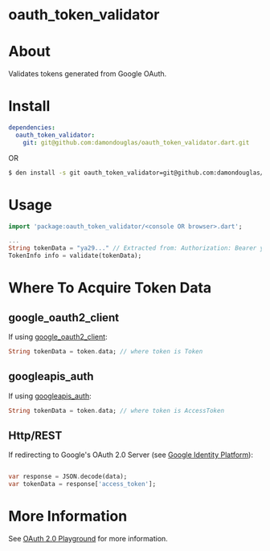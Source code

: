 oauth_token_validator
=====================

# About

Validates tokens generated from Google OAuth.

# Install

```yaml
dependencies:
  oauth_token_validator:
    git: git@github.com:damondouglas/oauth_token_validator.dart.git
```

OR

```bash
$ den install -s git oauth_token_validator=git@github.com:damondouglas/oauth_token_validator.dart.git
```

# Usage

```dart
import 'package:oauth_token_validator/<console OR browser>.dart';

...
String tokenData = "ya29..." // Extracted from: Authorization: Bearer y29...
TokenInfo info = validate(tokenData);
```

# Where To Acquire Token Data

## google_oauth2_client

If using [google_oauth2_client](https://pub.dartlang.org/packages/google_oauth2_client):

```dart
String tokenData = token.data; // where token is Token
```

## googleapis_auth

If using [googleapis_auth](https://pub.dartlang.org/packages/googleapis_auth):

```dart
String tokenData = token.data; // where token is AccessToken
```

## Http/REST

If redirecting to Google's OAuth 2.0 Server (see [Google Identity Platform](https://developers.google.com/identity/protocols/OAuth2WebServer)):

```dart

var response = JSON.decode(data);
var tokenData = response['access_token'];
```

# More Information

See [OAuth 2.0 Playground](https://developers.google.com/oauthplayground/) for more information.
